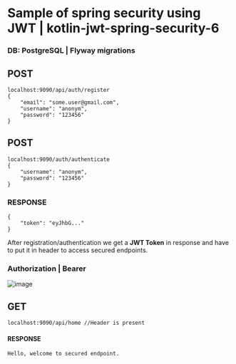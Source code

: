 # Sample of spring security using JWT | kotlin-jwt-spring-security-6
### DB: PostgreSQL | Flyway migrations

## POST
    localhost:9090/api/auth/register
    {
        "email": "some.user@gmail.com",
        "username": "anonym",
        "password": "123456"
    }

## POST
    localhost:9090/auth/authenticate
    {
        "username": "anonym",
        "password": "123456"
    }

### RESPONSE
    {
        "token": "eyJhbG..."
    }


After registration/authentication we get a <b>JWT Token</b> in response and have to put it in header to access secured endpoints.

### <b>Authorization | Bearer <token> </b>
    
![image](https://user-images.githubusercontent.com/90960365/215284250-8f7ec7d4-a28d-4eb9-af6c-9bc577310a27.png)

## GET

    localhost:9090/api/home //Header is present

#### RESPONSE

    Hello, welcome to secured endpoint.
    
    
